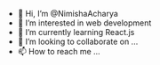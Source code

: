 - 👋 Hi, I’m @NimishaAcharya
- 👀 I’m interested in web development
- 🌱 I’m currently learning React.js
- 💞️ I’m looking to collaborate on ...
- 📫 How to reach me ...

<!---
NimishaAcharya/NimishaAcharya is a ✨ special ✨ repository because its `README.md` (this file) appears on your GitHub profile.
You can click the Preview link to take a look at your changes.
--->
